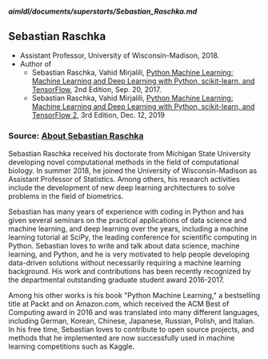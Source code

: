 ##### aimldl/documents/superstarts/Sebastian_Raschka.md

## Sebastian Raschka

* Assistant Professor, University of Wisconsin-Madison, 2018.
* Author of 
  * Sebastian Raschka, Vahid Mirjalili, [Python Machine Learning: Machine Learning and Deep Learning with Python, scikit-learn, and TensorFlow](https://www.amazon.com/Python-Machine-Learning-scikit-learn-TensorFlow/dp/1787125939/ref=sr_1_4?crid=1GCR2ZWEJS82J&keywords=python+machine+learning+2nd+edition+by+sebastian+raschka&qid=1578890162&sprefix=python+machine+learning+2nd+edition+%2Caps%2C355&sr=8-4), 2nd Edition, Sep. 20, 2017.
  * Sebastian Raschka, Vahid Mirjalili, [Python Machine Learning: Machine Learning and Deep Learning with Python, scikit-learn, and TensorFlow 2](https://www.amazon.com/Python-Machine-Learning-scikit-learn-TensorFlow/dp/1789955750/ref=sr_1_1?qid=1578890243&refinements=p_27%3AVahid+Mirjalili&s=books&sr=1-1&text=Vahid+Mirjalili), 3rd Edition, Dec. 12, 2019

### Source: [About Sebastian Raschka](https://www.amazon.com/Sebastian-Raschka/e/B00J1DHHFS?ref_=dbs_p_pbk_r00_abau_000000)

Sebastian Raschka received his doctorate from Michigan State University developing novel computational methods in the field of computational biology. In summer 2018, he joined the University of Wisconsin-Madison as Assistant Professor of Statistics. Among others, his research activities include the development of new deep learning architectures to solve problems in the field of biometrics.

Sebastian has many years of experience with coding in Python and has given several seminars on the practical applications of data science and machine learning, and deep learning over the years, including a machine learning tutorial at SciPy, the leading conference for scientific computing in Python. Sebastian loves to write and talk about data science, machine learning, and Python, and he is very motivated to help people developing data-driven solutions without necessarily requiring a machine learning background. His work and contributions has been recently recognized by the departmental outstanding graduate student award 2016-2017.

Among his other works is his book "Python Machine Learning," a bestselling title at Packt and on Amazon.com, which received the ACM Best of Computing award in 2016 and was translated into many different languages, including German, Korean, Chinese, Japanese, Russian, Polish, and Italian. In his free time, Sebastian loves to contribute to open source projects, and methods that he implemented are now successfully used in machine learning competitions such as Kaggle.
